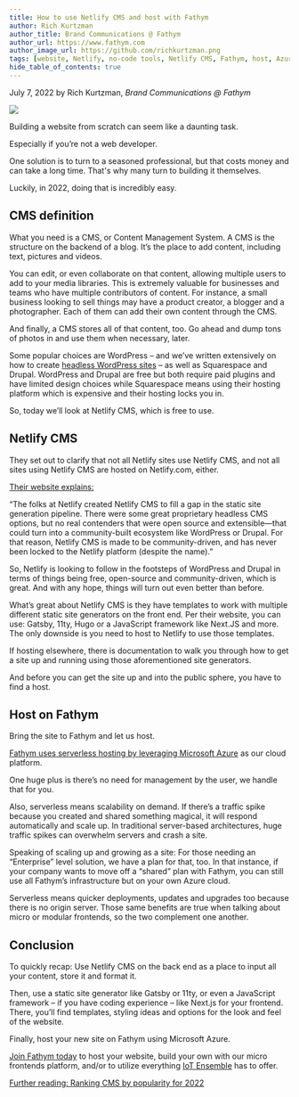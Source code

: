 ```yaml
---
title: How to use Netlify CMS and host with Fathym
author: Rich Kurtzman
author_title: Brand Communications @ Fathym
author_url: https://www.fathym.com
author_image_url: https://github.com/richkurtzman.png
tags: [website, Netlify, no-code tools, Netlify CMS, Fathym, host, Azure]
hide_table_of_contents: true
---
```


July 7, 2022 by Rich Kurtzman, _Brand Communications @ Fathym_

![](https://www.fathym.com/img/netlifycmsfathym.png)

Building a website from scratch can seem like a daunting task.  

Especially if you’re not a web developer.  

One solution is to turn to a seasoned professional, but that costs money and can take a long time. That's why many turn to building it themselves.  

Luckily, in 2022, doing that is incredibly easy.  

## CMS definition 

What you need is a CMS, or Content Management System. A CMS is the structure on the backend of a blog. It’s the place to add content, including text, pictures and videos.  

You can edit, or even collaborate on that content, allowing multiple users to add to your media libraries. This is extremely valuable for businesses and teams who have multiple contributors of content. For instance, a small business looking to sell things may have a product creator, a blogger and a photographer. Each of them can add their own content through the CMS. 

And finally, a CMS stores all of that content, too. Go ahead and dump tons of photos in and use them when necessary, later.  

Some popular choices are WordPress – and we’ve written extensively on how to create [headless WordPress sites](https://www.fathym.com/blog/articles/2022/june/2022-06-13-headless-wordpress-angular) – as well as Squarespace and Drupal. WordPress and Drupal are free but both require paid plugins and have limited design choices while Squarespace means using their hosting platform which is expensive and their hosting locks you in. 

So, today we’ll look at Netlify CMS, which is free to use.  

## Netlify CMS 

They set out to clarify that not all Netlify sites use Netlify CMS, and not all sites using Netlify CMS are hosted on Netlify.com, either.  

[Their website explains:](https://www.netlifycms.org/docs/intro/#netlify-cms-vs-netlify) 

“The folks at Netlify created Netlify CMS to fill a gap in the static site generation pipeline. There were some great proprietary headless CMS options, but no real contenders that were open source and extensible—that could turn into a community-built ecosystem like WordPress or Drupal. For that reason, Netlify CMS is made to be community-driven, and has never been locked to the Netlify platform (despite the name).” 

So, Netlify is looking to follow in the footsteps of WordPress and Drupal in terms of things being free, open-source and community-driven, which is great. And with any hope, things will turn out even better than before.  

What’s great about Netlify CMS is they have templates to work with multiple different static site generators on the front end. Per their website, you can use: Gatsby, 11ty, Hugo or a JavaScript framework like Next.JS and more. The only downside is you need to host to Netlify to use those templates.  

If hosting elsewhere, there is documentation to walk you through how to get a site up and running using those aforementioned site generators.  

And before you can get the site up and into the public sphere, you have to find a host. 

## Host on Fathym 

Bring the site to Fathym and let us host.  

[Fathym uses serverless hosting by leveraging Microsoft Azure](https://www.fathym.com/blog/articles/2022/april/2022-04-04-fastest-way-to-evaluate-azure) as our cloud platform.  

One huge plus is there’s no need for management by the user, we handle that for you.  

Also, serverless means scalability on demand. If there’s a traffic spike because you created and shared something magical, it will respond automatically and scale up. In traditional server-based architectures, huge traffic spikes can overwhelm servers and crash a site. 

Speaking of scaling up and growing as a site: For those needing an “Enterprise” level solution, we have a plan for that, too. In that instance, if your company wants to move off a “shared” plan with Fathym, you can still use all Fathym’s infrastructure but on your own Azure cloud. 

Serverless means quicker deployments, updates and upgrades too because there is no origin server. Those same benefits are true when talking about micro or modular frontends, so the two complement one another. 

## Conclusion 

To quickly recap: Use Netlify CMS on the back end as a place to input all your content, store it and format it.  

Then, use a static site generator like Gatsby or 11ty, or even a JavaScript framework – if you have coding experience – like Next.js for your frontend. There, you’ll find templates, styling ideas and options for the look and feel of the website.  

Finally, host your new site on Fathym using Microsoft Azure. 

[Join Fathym today](https://www.fathym.com/dashboard) to host your website, build your own with our micro frontends platform, and/or to utilize everything [IoT Ensemble](https://www.fathym.com/iot/) has to offer.  

[Further reading: Ranking CMS by popularity for 2022](https://www.fathym.com/blog/articles/2022/july/2022-07-28-ranking-cms-on-popularity-2022)